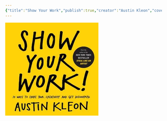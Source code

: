 ```yaml
---
{"title":"Show Your Work","publish":true,"creator":"Austin Kleon","cover":"![40. Resources/PublicMedia/Show Your Work Cover.png](../../40.%20Resources/PublicMedia/Show%20Your%20Work%20Cover.png)","ReadStatus":"Complete","Rating":"⭐️⭐️⭐️⭐️⭐️","Published":"2014","tags":["#Sources/Books"],"PassFrontmatter":true,"created":"2024-12-06T14:11:04.850-04:00","updated":"2024-12-07T20:07:06.773-04:00"}
---
```


![40. Resources/PublicMedia/Show Your Work Cover.png](../../40.%20Resources/PublicMedia/Show%20Your%20Work%20Cover.png)